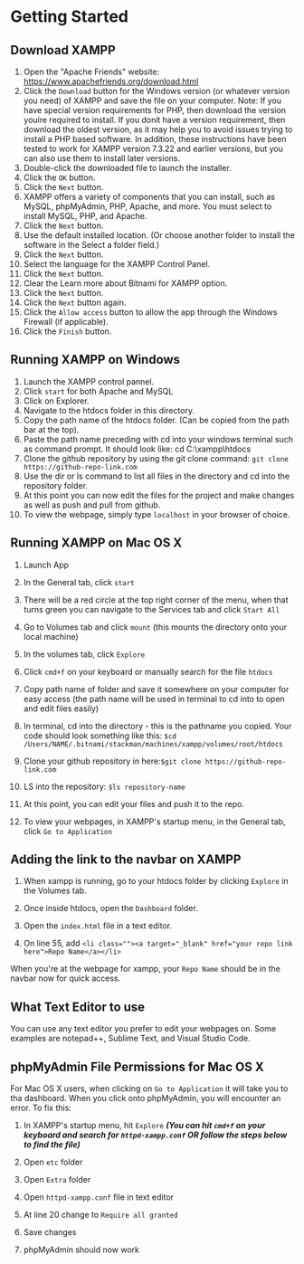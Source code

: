 # Getting Started

## Download XAMPP

1. Open the "Apache Friends" website: <https://www.apachefriends.org/download.html>
2. Click the `Download` button for the Windows version (or whatever version you need) of XAMPP and save the file on your computer.
Note: If you have special version requirements for PHP, then download the version youíre required to install.
If you donít have a version requirement, then download the oldest version, as it may help you to avoid issues trying to install a PHP based software.
In addition, these instructions have been tested to work for XAMPP version 7.3.22 and earlier versions, but you can also use them to install later versions.
3. Double-click the downloaded file to launch the installer.
4. Click the `OK` button.
5. Click the `Next` button.
6. XAMPP offers a variety of components that you can install, such as MySQL, phpMyAdmin, PHP, Apache, and more.
You must select to install MySQL, PHP, and Apache.
7. Click the `Next` button.
8. Use the default installed location. (Or choose another folder to install the software in the Select a folder field.)
9. Click the `Next` button.
10. Select the language for the XAMPP Control Panel.
11. Click the `Next` button.
12. Clear the Learn more about Bitnami for XAMPP option.
13. Click the `Next` button.
14. Click the `Next` button again.
15. Click the `Allow access` button to allow the app through the Windows Firewall (if applicable).
16. Click the `Finish` button.

## Running XAMPP on Windows

1. Launch the XAMPP control pannel.
2. Click `start` for both Apache and MySQL
3. Click on Explorer.
4. Navigate to the htdocs folder in this directory.
5. Copy the path name of the htdocs folder. (Can be copied from the path bar at the top).
6. Paste the path name preceding with cd into your windows terminal such as command prompt.
It should look like: cd C:\xampp\htdocs
7. Clone the github repository by using the git clone command: `git clone https://github-repo-link.com`
8. Use the dir or ls command to list all files in the directory and cd into the repository folder.
9. At this point you can now edit the files for the project and make changes as well as push and pull from github.
10. To view the webpage, simply type `localhost` in your browser of choice.

## Running XAMPP on Mac OS X

1. Launch App
2. In the General tab, click `start`
3. There will be a red circle at the top right corner of the menu, when that turns green you can navigate to the Services tab and click `Start All`

4. Go to Volumes tab and click `mount` (this mounts the directory onto your local machine)

5. In the volumes tab, click `Explore`

6. Click `cmd+f` on your keyboard or manually search for the file `htdocs`
7. Copy path name of folder and save it somewhere on your computer for easy access (the path name will be used in terminal to cd into to open and edit files easily)

8. In terminal, cd into the directory - this is the pathname you copied. Your code should look something like this:
`$cd /Users/NAME/.bitnami/stackman/machines/xampp/volumes/root/htdocs`

9. Clone your github repository in here:`$git clone https://github-repo-link.com`

10. LS into the repository: `$ls repository-name`

11. At this point, you can edit your files and push it to the repo.

12. To view your webpages, in XAMPP's startup menu, in the General tab, click `Go to Application`

## Adding the link to the navbar on XAMPP

1. When xampp is running, go to your htdocs folder by clicking `Explore` in the Volumes tab.

2. Once inside htdocs, open the `Dashboard` folder.

3. Open the `index.html` file in a text editor.

4. On line 55, add `<li class=""><a target="_blank" href="your repo link here">Repo Name</a></li>`

When you're at the webpage for xampp, your `Repo Name` should be in the navbar now for quick access.

## What Text Editor to use

You can use any text editor you prefer to edit your webpages on. Some examples are notepad++, Sublime Text, and Visual Studio Code.

## phpMyAdmin File Permissions for Mac OS X

For Mac OS X users, when clicking on `Go to Application` it will take you to tha dashboard. When you click onto phpMyAdmin, you will encounter an error.
To fix this:

1. In XAMPP's startup menu, hit `Explore` ***(You can hit `cmd+f` on your keyboard and search for `httpd-xampp.conf` OR follow the steps below to find the file)***

2. Open `etc` folder

3. Open `Extra` folder

4. Open `httpd-xampp.conf` file in text editor

5. At line 20 change to `Require all granted`

6. Save changes

7. phpMyAdmin should now work
